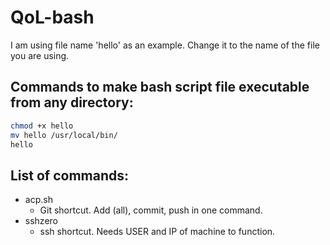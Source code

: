 # QoL-bash
I am using file name 'hello' as an example. Change it to the name of the file you are using.

## Commands to make bash script file executable from any directory:

```bash
chmod +x hello
mv hello /usr/local/bin/
hello
```
## List of commands:
* acp.sh
  - Git shortcut. Add (all), commit, push in one command.
* sshzero
  - ssh shortcut. Needs USER and IP of machine to function.
